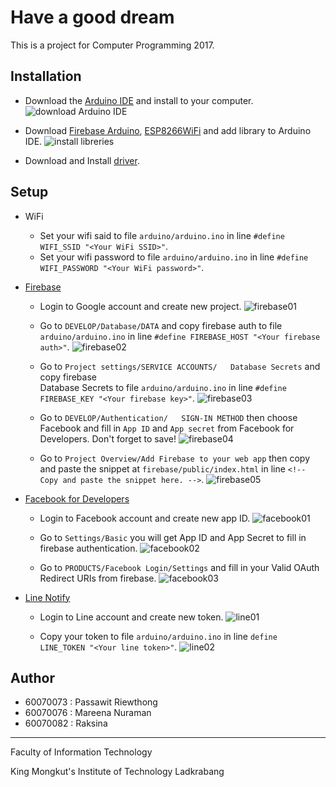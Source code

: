 
# Have a good dream
This is a project for Computer Programming 2017.

## Installation
 - Download the [Arduino IDE](https://www.arduino.cc/en/Main/Software) and install to your computer.
![download Arduino IDE](https://user-images.githubusercontent.com/32861458/38161222-19483d34-34f5-11e8-8b55-f9c01261893e.png)

 - Download  [Firebase Arduino](https://github.com/firebase/firebase-arduino/archive/master.zip), [ESP8266WiFi](http://arduino-esp8266.readthedocs.io/) and add library to Arduino IDE.
![install libreries](https://user-images.githubusercontent.com/32861458/38161239-52b132ba-34f5-11e8-9e4a-11852f7e81d0.png)

 - Download and Install [driver](https://www.silabs.com/products/development-tools/software/usb-%20to-uart-bridge-vcp-drivers).

## Setup
 - WiFi
   - Set your wifi said to file `arduino/arduino.ino` in line `#define WIFI_SSID "<Your WiFi SSID>"`.
   -  Set your wifi password to file `arduino/arduino.ino` in line `#define WIFI_PASSWORD "<Your WiFi password>"`.

 - [Firebase](https://firebase.google.com/)
   -  Login to Google account and create new project.
![firebase01](https://user-images.githubusercontent.com/32861458/38351598-60cf90a6-38da-11e8-826b-6fd611cd2d7b.png)

   - Go to `DEVELOP/Database/DATA` and copy firebase auth to file `arduino/arduino.ino` in line `#define FIREBASE_HOST "<Your firebase auth>"`.
![firebase02](https://user-images.githubusercontent.com/32861458/38351977-fac9407a-38db-11e8-9dc8-c31858bbc0a3.png)

   - Go to `Project settings/SERVICE ACCOUNTS/  
Database Secrets` and copy firebase   
Database Secrets to file `arduino/arduino.ino` in line `#define FIREBASE_KEY "<Your firebase key>"`.
![firebase03](https://user-images.githubusercontent.com/32861458/38352172-7e2b2596-38dc-11e8-963e-97f906156063.png)

   - Go to `DEVELOP/Authentication/  
SIGN-IN METHOD` then choose Facebook and fill in `App ID` and `App secret` from Facebook for Developers. Don't forget to save!
![firebase04](https://user-images.githubusercontent.com/32861458/38352418-52afb35e-38dd-11e8-8b4e-9c6ea800a0ad.png)

   - Go to `Project Overview/Add Firebase to your web app` then copy and paste the snippet at `firebase/public/index.html` in line `<!-- Copy and paste the snippet here. -->`.
![firebase05](https://user-images.githubusercontent.com/32861458/38352953-24bc43f2-38df-11e8-98ca-31484076de35.png)

 - [Facebook for Developers](https://developers.facebook.com)
   - Login to Facebook account and create new app ID.
![facebook01](https://user-images.githubusercontent.com/32861458/38354239-0c5d4398-38e3-11e8-88c7-646ecf5c940e.png)

    - Go to `Settings/Basic` you will get App ID and App Secret to fill in firebase authentication.
![facebook02](https://user-images.githubusercontent.com/32861458/38354316-65854060-38e3-11e8-915c-96f350847a5e.png)
    - Go to `PRODUCTS/Facebook Login/Settings` and fill in your Valid OAuth Redirect URIs from firebase.
![facebook03](https://user-images.githubusercontent.com/32861458/38354444-db339848-38e3-11e8-9af0-8f2b08e0a169.png)

 - [Line Notify](https://notify-bot.line.me/th/)
   - Login to Line account and create new token.
![line01](https://user-images.githubusercontent.com/32861458/38353968-452dfb5a-38e2-11e8-93ec-d9061d69f2f1.png)

    - Copy your token to file `arduino/arduino.ino` in line `define LINE_TOKEN "<Your line token>"`.
![line02](https://user-images.githubusercontent.com/32861458/38354063-770f7f2c-38e2-11e8-82e6-539fbd0f8894.png)

## Author
 - 60070073 : Passawit Riewthong
 - 60070076 : Mareena Nuraman
 - 60070082 : Raksina


---
Faculty of Information Technology

King Mongkut's Institute of Technology Ladkrabang
